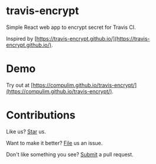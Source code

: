 # travis-encrypt

Simple React web app to encrypt secret for Travis CI.

Inspired by [https://travis-encrypt.github.io/](https://travis-encrypt.github.io/).

# Demo

Try out at [https://compulim.github.io/travis-encrypt/](https://compulim.github.io/travis-encrypt/).

# Contributions

Like us? [Star](https://github.com/compulim/travis-encrypt/stargazers) us.

Want to make it better? [File](https://github.com/compulim/travis-encrypt/issues) us an issue.

Don't like something you see? [Submit](https://github.com/compulim/travis-encrypt/pulls) a pull request.
